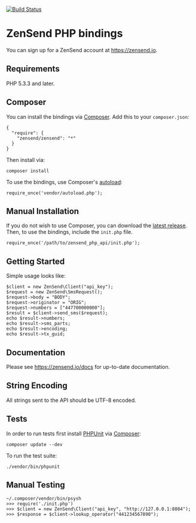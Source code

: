 [![Build Status](https://travis-ci.org/zensend/zensend_php_api.svg?branch=master)](https://travis-ci.org/zensend/zensend_php_api)
# ZenSend PHP bindings

You can sign up for a ZenSend account at https://zensend.io.

## Requirements

PHP 5.3.3 and later.

## Composer

You can install the bindings via [Composer](http://getcomposer.org/). Add this to your `composer.json`:

    {
      "require": {
        "zensend/zensend": "*"
      }
    }

Then install via:

    composer install

To use the bindings, use Composer's [autoload](https://getcomposer.org/doc/00-intro.md#autoloading):

    require_once('vendor/autoload.php');

## Manual Installation

If you do not wish to use Composer, you can download the [latest release](https://github.com/fonixcode/zensend_php_api/releases). Then, to use the bindings, include the `init.php` file.

    require_once('/path/to/zensend_php_api/init.php');

## Getting Started

Simple usage looks like:

    $client = new ZenSend\Client("api_key");
    $request = new ZenSend\SmsRequest();
    $request->body = "BODY";
    $request->originator = "ORIG";
    $request->numbers = ["447700000000"];
    $result = $client->send_sms($request);
    echo $result->numbers;
    echo $result->sms_parts;
    echo $result->encoding;
    echo $result->tx_guid;

## Documentation

Please see https://zensend.io/docs for up-to-date documentation.

## String Encoding

All strings sent to the API should be UTF-8 encoded.

## Tests

In order to run tests first install [PHPUnit](http://packagist.org/packages/phpunit/phpunit) via [Composer](http://getcomposer.org/):

    composer update --dev

To run the test suite:

    ./vendor/bin/phpunit

## Manual Testing

    ~/.composer/vendor/bin/psysh
    >>> require('./init.php')
    >>> $client = new ZenSend\Client("api_key", "http://127.0.0.1:8084");
    >>> $response = $client->lookup_operator("441234567890");


